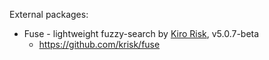 External packages:

- Fuse - lightweight fuzzy-search by [Kiro Risk](https://kiro.me/), v5.0.7-beta
  - https://github.com/krisk/fuse

